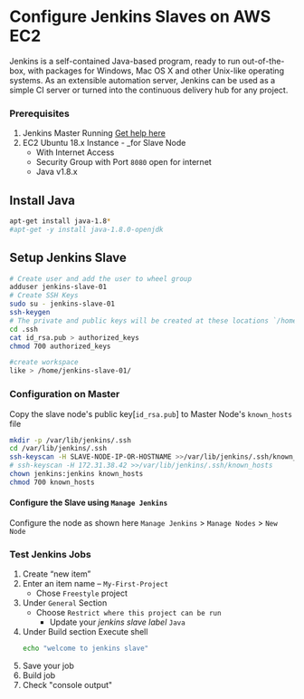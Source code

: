 # Configure Jenkins Slaves on AWS EC2
Jenkins is a self-contained Java-based program, ready to run out-of-the-box, with packages for Windows, Mac OS X and other Unix-like operating systems. As an extensible automation server, Jenkins can be used as a simple CI server or turned into the continuous delivery hub for any project.

### Prerequisites
1. Jenkins Master Running [Get help here](https://youtu.be/-0dkiteJEuE)
1. EC2 Ubuntu 18.x Instance - _for Slave Node
   - With Internet Access
   - Security Group with Port `8080` open for internet
   - Java v1.8.x 

## Install Java
```sh
apt-get install java-1.8*
#apt-get -y install java-1.8.0-openjdk
```
## Setup Jenkins Slave
```sh
# Create user and add the user to wheel group
adduser jenkins-slave-01
# Create SSH Keys
sudo su - jenkins-slave-01
ssh-keygen 
# The private and public keys will be created at these locations `/home/jenkins-slave-01/.ssh/id_rsa` and `/home/jenkins-slave-01/.ssh/id_rsa.pub`
cd .ssh
cat id_rsa.pub > authorized_keys
chmod 700 authorized_keys

#create workspace
like > /home/jenkins-slave-01/
```

### Configuration on Master
Copy the slave node's public key[`id_rsa.pub`] to Master Node's `known_hosts` file
```sh
mkdir -p /var/lib/jenkins/.ssh
cd /var/lib/jenkins/.ssh
ssh-keyscan -H SLAVE-NODE-IP-OR-HOSTNAME >>/var/lib/jenkins/.ssh/known_hosts
# ssh-keyscan -H 172.31.38.42 >>/var/lib/jenkins/.ssh/known_hosts
chown jenkins:jenkins known_hosts
chmod 700 known_hosts
```

#### Configure the Slave using `Manage Jenkins`
Configure the node as shown here
`Manage Jenkins` > `Manage Nodes` > `New Node`
### Test Jenkins Jobs
1. Create “new item”
1. Enter an item name – `My-First-Project`
   - Chose `Freestyle` project
1. Under `General` Section
   - Choose `Restrict where this project can be run`
     - Update your _jenkins slave label_ `Java` 
1. Under Build section
   Execute shell
   ```sh
   echo "welcome to jenkins slave"
   ```
1. Save your job 
2. Build job
3. Check "console output"


